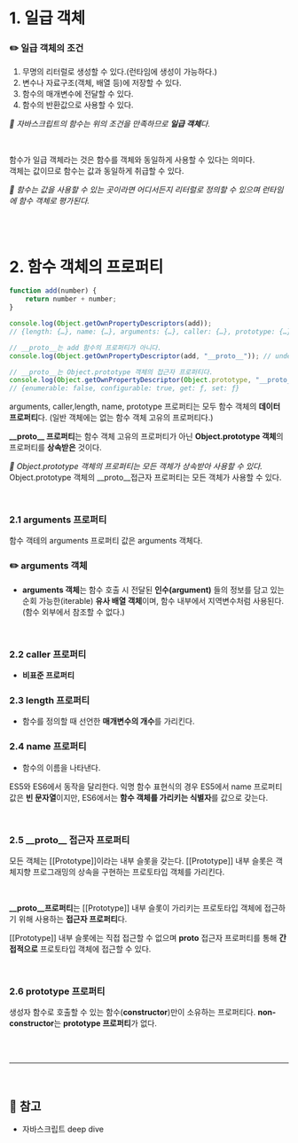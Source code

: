 # 1. 일급 객체

### ✏️ 일급 객체의 조건

1. 무명의 리터럴로 생성할 수 있다.(런타임에 생성이 가능하다.)
2. 변수나 자료구조(객체, 배열 등)에 저장할 수 있다.
3. 함수의 매개변수에 전달할 수 있다.
4. 함수의 반환값으로 사용할 수 있다.

_📌 자바스크립트의 함수는 위의 조건을 만족하므로 **일급 객체**다._

<br/>

함수가 일급 객체라는 것은 함수를 객체와 동일하게 사용할 수 있다는 의미다.<br/>
객체는 값이므로 함수는 값과 동일하게 취급할 수 있다.

_📌 함수는 값을 사용할 수 있는 곳이라면 어디서든지 리터럴로 정의할 수 있으며 런타임에 함수 객체로 평가된다._

<br/><br/>

# 2. 함수 객체의 프로퍼티

```jsx
function add(number) {
    return number + number;
}

console.log(Object.getOwnPropertyDescriptors(add));
// {length: {…}, name: {…}, arguments: {…}, caller: {…}, prototype: {…}}

// __proto__는 add 함수의 프로퍼티가 아니다.
console.log(Object.getOwnPropertyDescriptor(add, "__proto__")); // undefined

// __proto__는 Object.prototype 객체의 접근자 프로퍼티다.
console.log(Object.getOwnPropertyDescriptor(Object.prototype, "__proto__"));
// {enumerable: false, configurable: true, get: ƒ, set: ƒ}
```

arguments, caller,length, name, prototype 프로퍼티는 모두 함수 객체의 **데이터 프로퍼티**다. (일반 객체에는 없는 함수 객체 고유의 프로퍼티다.)

**\_\_proto\_\_ 프로퍼티**는 함수 객체 고유의 프로퍼티가 아닌 **Object.prototype 객체**의 프로퍼티를 **상속받은** 것이다.

_📌 Object.prototype 객체의 프로퍼티는 모든 객체가 상속받아 사용할 수 있다._<br/>
Object.prototype 객체의 \_\_proto\_\_접근자 프로퍼티는 모든 객체가 사용할 수 있다.

<br/>

### 2.1 arguments 프로퍼티

함수 객테의 arguments 프로퍼티 값은 arguments 객체다.

### ✏️ arguments 객체

-   **arguments 객체**는 함수 호출 시 전달된 **인수(argument)** 들의 정보를 담고 있는 순회 가능한(iterable) **유사 배열 객체**이며, 함수 내부에서 지역변수처럼 사용된다.(함수 외부에서 참조할 수 없다.)

<br/>

### 2.2 caller 프로퍼티

-   **비표준 프로퍼티**

### 2.3 length 프로퍼티

-   함수를 정의할 때 선언한 **매개변수의 개수**를 가리킨다.

### 2.4 name 프로퍼티

-   함수의 이름을 나타낸다.

ES5와 ES6에서 동작을 달리한다.
익명 함수 표현식의 경우 ES5에서 name 프로퍼티 값은 **빈 문자열**이지만, ES6에서는 **함수 객체를 가리키는 식별자**를 값으로 갖는다.

<br/>

### 2.5 \_\_proto\_\_ 접근자 프로퍼티

모든 객체는 [[Prototype]]이라는 내부 슬롯을 갖는다.
[[Prototype]] 내부 슬롯은 객체지향 프로그래밍의 상속을 구현하는 프로토타입 객체를 가리킨다.

<br/>

**\_\_proto\_\_프로퍼티**는 [[Prototype]] 내부 슬롯이 가리키는 프로토타입 객체에 접근하기 위해 사용하는 **접근자 프로퍼티**다.

[[Prototype]] 내부 슬롯에는 직접 접근할 수 없으며 **proto** 접근자 프로퍼티를 통해 **간접적으로** 프로토타입 객체에 접근할 수 있다.

<br/>

### 2.6 prototype 프로퍼티

생성자 함수로 호출할 수 있는 함수(**constructor**)만이 소유하는 프로퍼티다.
**non-constructor**는 **prototype 프로퍼티**가 없다.

<br/><br/>

---

<br/>

## 📗 참고

-   자바스크립트 deep dive
